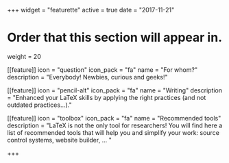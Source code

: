 +++
widget = "featurette"
active = true
date = "2017-11-21"

# Order that this section will appear in.
weight = 20

[[feature]]
  icon = "question"
  icon_pack = "fa"
  name = "For whom?"
  description = "Everybody! Newbies, curious and geeks!"

[[feature]]
  icon = "pencil-alt"
  icon_pack = "fa"
  name = "Writing"
  description = "Enhanced your LaTeX skills by applying the right practices (and not outdated practices...)."

[[feature]]
  icon = "toolbox"
  icon_pack = "fa"
  name = "Recommended tools"
  description = "LaTeX is not the only tool for researchers! You will find here a list of recommended tools that will help you and simplify your work: source control systems, website builder, ... "    

+++
